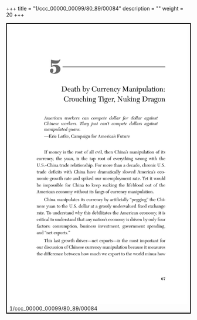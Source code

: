+++
title = "1/ccc_00000_00099/80_89/00084"
description = ""
weight = 20
+++

<table style="border:2px solid black;max-width:800px;max-height:800px;" 
><tr><td>
<img class="center-fit-jpg"
src="/jpg_/out_jpg_dbc_084.jpg">
1/ccc_00000_00099/80_89/00084
</img></td></tr></table>
